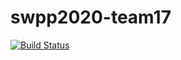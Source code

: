 # swpp2020-team17
[![Build Status](https://travis-ci.com/swsnu/swpp2020-team17.svg?branch=master)](https://travis-ci.com/swsnu/swpp2020-team17)
